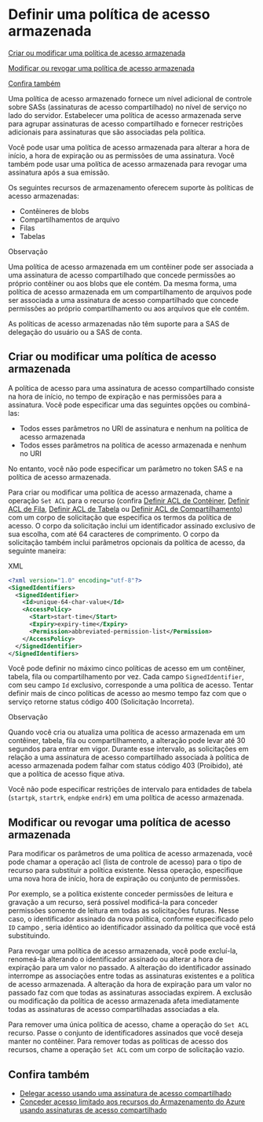 # Definir uma política de acesso armazenada

[Criar ou modificar uma política de acesso armazenada](https://learn.microsoft.com/pt-br/rest/api/storageservices/define-stored-access-policy#create-or-modify-a-stored-access-policy)

[Modificar ou revogar uma política de acesso armazenada](https://learn.microsoft.com/pt-br/rest/api/storageservices/define-stored-access-policy#modify-or-revoke-a-stored-access-policy)

[Confira também](https://learn.microsoft.com/pt-br/rest/api/storageservices/define-stored-access-policy#see-also)

Uma política de acesso armazenado fornece um nível adicional de controle sobre SASs (assinaturas de acesso compartilhado) no nível de serviço no lado do servidor. Estabelecer uma política de acesso armazenada serve para agrupar assinaturas de acesso compartilhado e fornecer restrições adicionais para assinaturas que são associadas pela política.

Você pode usar uma política de acesso armazenada para alterar a hora de início, a hora de expiração ou as permissões de uma assinatura. Você também pode usar uma política de acesso armazenada para revogar uma assinatura após a sua emissão.

Os seguintes recursos de armazenamento oferecem suporte às políticas de acesso armazenadas:

- Contêineres de blobs
- Compartilhamentos de arquivo
- Filas
- Tabelas

 Observação

Uma política de acesso armazenada em um contêiner pode ser associada a uma assinatura de acesso compartilhado que concede permissões ao próprio contêiner ou aos blobs que ele contém. Da mesma forma, uma política de acesso armazenada em um compartilhamento de arquivos pode ser associada a uma assinatura de acesso compartilhado que concede permissões ao próprio compartilhamento ou aos arquivos que ele contém.

As políticas de acesso armazenadas não têm suporte para a SAS de delegação do usuário ou a SAS de conta.



## Criar ou modificar uma política de acesso armazenada

A política de acesso para uma assinatura de acesso compartilhado consiste na hora de início, no tempo de expiração e nas permissões para a assinatura. Você pode especificar uma das seguintes opções ou combiná-las:

- Todos esses parâmetros no URI de assinatura e nenhum na política de acesso armazenada
- Todos esses parâmetros na política de acesso armazenada e nenhum no URI

No entanto, você não pode especificar um parâmetro no token SAS e na política de acesso armazenada.

Para criar ou modificar uma política de acesso armazenada, chame a operação `Set ACL` para o recurso (confira [Definir ACL de Contêiner](https://learn.microsoft.com/pt-br/rest/api/storageservices/set-container-acl), [Definir ACL de Fila](https://learn.microsoft.com/pt-br/rest/api/storageservices/set-queue-acl), [Definir ACL de Tabela](https://learn.microsoft.com/pt-br/rest/api/storageservices/set-table-acl) ou [Definir ACL de Compartilhamento](https://learn.microsoft.com/pt-br/rest/api/storageservices/set-share-acl)) com um corpo de solicitação que especifica os termos da política de acesso. O corpo da solicitação inclui um identificador assinado exclusivo de sua escolha, com até 64 caracteres de comprimento. O corpo da solicitação também inclui parâmetros opcionais da política de acesso, da seguinte maneira:

XML

```xml
<?xml version="1.0" encoding="utf-8"?>  
<SignedIdentifiers>  
  <SignedIdentifier>
    <Id>unique-64-char-value</Id>  
    <AccessPolicy>  
      <Start>start-time</Start>  
      <Expiry>expiry-time</Expiry>  
      <Permission>abbreviated-permission-list</Permission>  
    </AccessPolicy>  
  </SignedIdentifier>  
</SignedIdentifiers>  
```

Você pode definir no máximo cinco políticas de acesso em um contêiner, tabela, fila ou compartilhamento por vez. Cada campo `SignedIdentifier`, com seu campo `Id` exclusivo, corresponde a uma política de acesso. Tentar definir mais de cinco políticas de acesso ao mesmo tempo faz com que o serviço retorne status código 400 (Solicitação Incorreta).

 Observação

Quando você cria ou atualiza uma política de acesso armazenada em um contêiner, tabela, fila ou compartilhamento, a alteração pode levar até 30 segundos para entrar em vigor. Durante esse intervalo, as solicitações em relação a uma assinatura de acesso compartilhado associada à política de acesso armazenada podem falhar com status código 403 (Proibido), até que a política de acesso fique ativa.

Você não pode especificar restrições de intervalo para entidades de tabela (`startpk`, `startrk`, `endpk`e `endrk`) em uma política de acesso armazenada.



## Modificar ou revogar uma política de acesso armazenada

Para modificar os parâmetros de uma política de acesso armazenada, você pode chamar a operação acl (lista de controle de acesso) para o tipo de recurso para substituir a política existente. Nessa operação, especifique uma nova hora de início, hora de expiração ou conjunto de permissões.

Por exemplo, se a política existente conceder permissões de leitura e gravação a um recurso, será possível modificá-la para conceder permissões somente de leitura em todas as solicitações futuras. Nesse caso, o identificador assinado da nova política, conforme especificado pelo `ID` campo , seria idêntico ao identificador assinado da política que você está substituindo.

Para revogar uma política de acesso armazenada, você pode excluí-la, renomeá-la alterando o identificador assinado ou alterar a hora de expiração para um valor no passado. A alteração do identificador assinado interrompe as associações entre todas as assinaturas existentes e a política de acesso armazenada. A alteração da hora de expiração para um valor no passado faz com que todas as assinaturas associadas expirem. A exclusão ou modificação da política de acesso armazenada afeta imediatamente todas as assinaturas de acesso compartilhadas associadas a ela.

Para remover uma única política de acesso, chame a operação do `Set ACL` recurso. Passe o conjunto de identificadores assinados que você deseja manter no contêiner. Para remover todas as políticas de acesso dos recursos, chame a operação `Set ACL` com um corpo de solicitação vazio.



## Confira também

- [Delegar acesso usando uma assinatura de acesso compartilhado](https://learn.microsoft.com/pt-br/rest/api/storageservices/delegate-access-with-shared-access-signature)
- [Conceder acesso limitado aos recursos do Armazenamento do Azure usando assinaturas de acesso compartilhado](https://learn.microsoft.com/pt-br/azure/storage/common/storage-sas-overview)